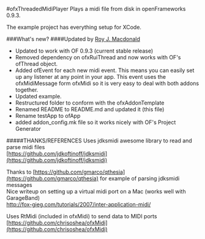 #ofxThreadedMidiPlayer
Plays a midi file from disk in openFrameworks 0.9.3.

The example project has everything setup for XCode.

###What's new?
####Updated by [Roy J. Macdonald](https://github.com/roymacdonald/ofxThreadedMidiPlayer/)
* Updated to work with OF 0.9.3 (current stable release)
* Removed dependency on ofxRuiThread and now works with OF's ofThread object.
* Added ofEvent for each new midi event. This means you can easily set up any listener at any point in your app.
 This event uses the ofxMidiMessage form ofxMidi so it is very easy to deal with both addons together.
* Updated example.
* Restructured folder to conform with the ofxAddonTemplate
* Renamed README to README.md and updated it (this file)
* Rename testApp to ofApp
* added addon_config.mk file so it works nicely with OF's Project Generator


#####THANKS/REFERENCES
Uses jdksmidi awesome library to read and parse midi files    
[https://github.com/jdkoftinoff/jdksmidi](https://github.com/jdkoftinoff/jdksmidi)

Thanks to [https://github.com/gmarco/qthesia](https://github.com/gmarco/qthesia) for example of parsing jdksmidi messages   
Nice writeup on setting up a virtual midi port on a Mac (works well with GarageBand)    
http://fox-gieg.com/tutorials/2007/inter-application-midi/

Uses RtMidi (included in ofxMidi) to send data to MIDI ports
[https://github.com/chrisoshea/ofxMidi](https://github.com/chrisoshea/ofxMidi)



